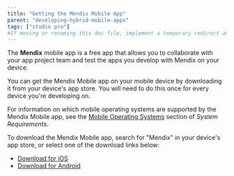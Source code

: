 ```yaml
---
title: "Getting the Mendix Mobile App"
parent: "developing-hybrid-mobile-apps"
tags: ["studio pro"]
#If moving or renaming this doc file, implement a temporary redirect and let the respective team know they should update the URL in the product. See Mapping to Products for more details.
---
```


The **Mendix** mobile app is a free app that allows you to collaborate with your app project team and test the apps you develop with Mendix on your device.

You can get the Mendix Mobile app on your mobile device by downloading it from your device's app store. You will need to do this once for every device you're developing on.

For information on which mobile operating systems are supported by the Mendix Mobile app, see the [Mobile Operating Systems](system-requirements#mobileos) section of *System Requirements*.

To download the Mendix Mobile app, search for "Mendix" in your device's app store, or select one of the download links below:

* [Download for iOS](https://itunes.apple.com/app/mendix/id458058946?mt=8)
* [Download for Android](https://play.google.com/store/apps/details?id=com.mendix.SprintrMobile)
